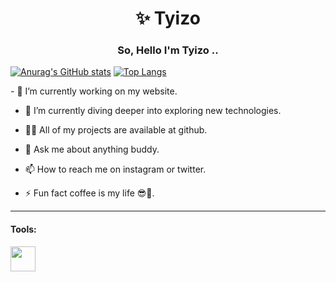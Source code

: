 <h1 align="center">✨ Tyizo</h1>
<h3 align="center">So, Hello I'm Tyizo ..</h3>

[![Anurag's GitHub stats](https://github-readme-stats.vercel.app/api?username=tyizo&show_icons=true&theme=tokyonight)](https://github.com/anuraghazra/github-readme-stats)
[![Top Langs](https://github-readme-stats.vercel.app/api/top-langs/?username=tyizo&layout=compact)](https://github.com/anuraghazra/github-readme-stats)
<p align='left'>
 - 🔭 I’m currently working on my website.

- 🌱 I’m currently diving deeper into exploring new technologies.

- 👨‍💻 All of my projects are available at github.

- 💬 Ask me about anything buddy.

- 📫 How to reach me on instagram or twitter.

- ⚡ Fun fact coffee is my life 😎💖.
</p>
<hr>

<h4 align="left">Tools:</h4>
<img src=https://www.vectorlogo.zone/logos/visualstudio_code/visualstudio_code-icon.svg"  width="40" height="40"/>
